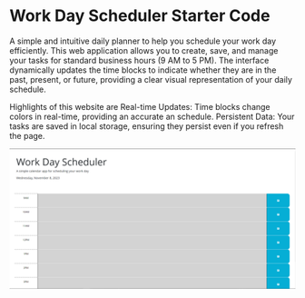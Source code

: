 # Work Day Scheduler Starter Code

A simple and intuitive daily planner to help you schedule your work day efficiently. This web application allows you to create, save, and manage your tasks for standard business hours (9 AM to 5 PM). The interface dynamically updates the time blocks to indicate whether they are in the past, present, or future, providing a clear visual representation of your daily schedule.

Highlights of this website are 
Real-time Updates: Time blocks change colors in real-time, providing an accurate an schedule.
Persistent Data: Your tasks are saved in local storage, ensuring they persist even if you refresh the page.

![Alt text](image.png)